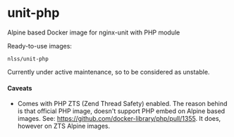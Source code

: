 # unit-php
Alpine based Docker image for nginx-unit with PHP module

Ready-to-use images:
```
nlss/unit-php
```

Currently under active maintenance, so to be considered as unstable.


#### Caveats
- Comes with PHP ZTS (Zend Thread Safety) enabled. The reason behind is that official PHP image, doesn't support PHP embed on Alpine based images. See: https://github.com/docker-library/php/pull/1355. It does, however on ZTS Alpine images.
